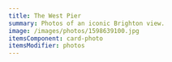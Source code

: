 ```yaml
---
title: The West Pier
summary: Photos of an iconic Brighton view.
image: /images/photos/1598639100.jpg
itemsComponent: card-photo
itemsModifier: photos
---
```


